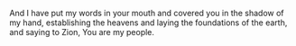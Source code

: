 And I have put my words in your mouth and covered you in the shadow of my hand, establishing the heavens and laying the foundations of the earth, and saying to Zion, You are my people.
